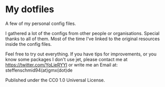 # My dotfiles

A few of my personal config files.

I gathered a lot of the configs from other people or organisations. Special thanks to all of them.
Most of the time I've linked to the original resources inside the config files.

Feel free to try out everything.
If you have tips for improvements, or you know some packages I don't use jet,
please contact me at https://twitter.com/YoLieRYYI or write me an Email at:
steffenschmid94(at)gmx(dot)de

Published under the CC0 1.0 Universal License.
